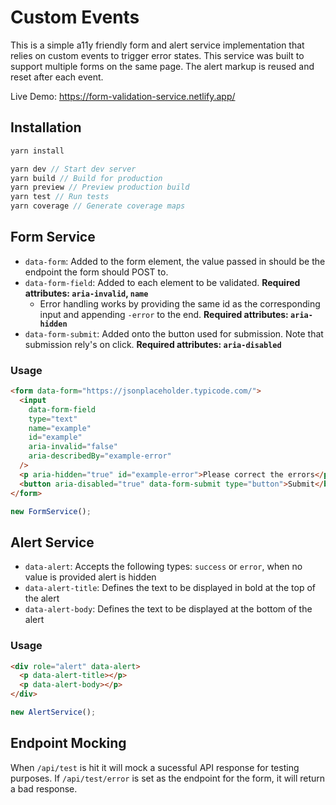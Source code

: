 # Custom Events

This is a simple a11y friendly form and alert service implementation that relies on custom events to trigger error states. This service was built to support multiple forms on the same page. The alert markup is reused and reset after each event. 

Live Demo: https://form-validation-service.netlify.app/

## Installation

```bash
yarn install
```

```js
yarn dev // Start dev server
yarn build // Build for production
yarn preview // Preview production build
yarn test // Run tests
yarn coverage // Generate coverage maps
```

## Form Service

- `data-form`: Added to the form element, the value passed in should be the endpoint the form should POST to.
- `data-form-field`: Added to each element to be validated. **Required attributes: `aria-invalid`, `name`**
  - Error handling works by providing the same id as the corresponding input and appending `-error` to the end. **Required attributes: `aria-hidden`**
- `data-form-submit`: Added onto the button used for submission. Note that submission rely's on click. **Required attributes: `aria-disabled`**

### Usage

```html
<form data-form="https://jsonplaceholder.typicode.com/">
  <input
    data-form-field
    type="text"
    name="example"
    id="example"
    aria-invalid="false"
    aria-describedBy="example-error"
  />
  <p aria-hidden="true" id="example-error">Please correct the errors</p>
  <button aria-disabled="true" data-form-submit type="button">Submit</button>
</form>
```

```js
new FormService();
```

## Alert Service

- `data-alert`: Accepts the following types: `success` or `error`, when no value is provided alert is hidden
- `data-alert-title`: Defines the text to be displayed in bold at the top of the alert
- `data-alert-body`: Defines the text to be displayed at the bottom of the alert

### Usage

```html
<div role="alert" data-alert>
  <p data-alert-title></p>
  <p data-alert-body></p>
</div>
```

```js
new AlertService();
```

## Endpoint Mocking

When `/api/test` is hit it will mock a sucessful API response for testing purposes. If `/api/test/error` is set as the endpoint for the form, it will return a bad response.

